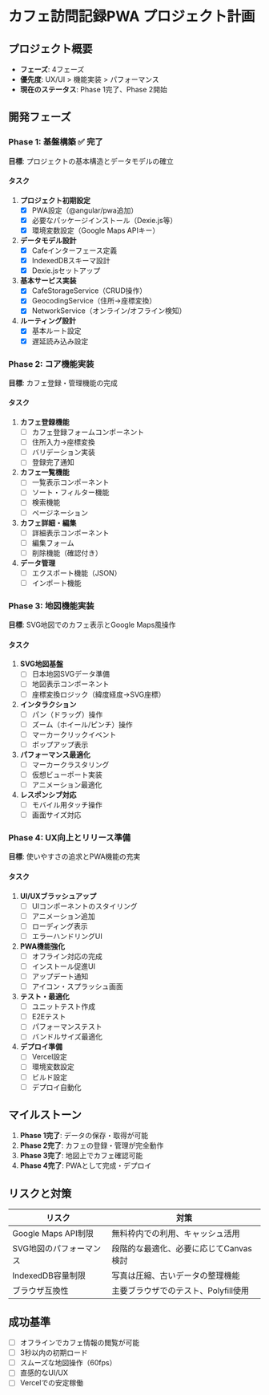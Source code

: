# カフェ訪問記録PWA プロジェクト計画

## プロジェクト概要
- **フェーズ**: 4フェーズ
- **優先度**: UX/UI > 機能実装 > パフォーマンス
- **現在のステータス**: Phase 1完了、Phase 2開始

## 開発フェーズ

### Phase 1: 基盤構築 ✅ 完了
**目標**: プロジェクトの基本構造とデータモデルの確立

#### タスク
1. **プロジェクト初期設定**
   - [x] PWA設定（@angular/pwa追加）
   - [x] 必要なパッケージインストール（Dexie.js等）
   - [x] 環境変数設定（Google Maps APIキー）
   
2. **データモデル設計**
   - [x] Cafeインターフェース定義
   - [x] IndexedDBスキーマ設計
   - [x] Dexie.jsセットアップ

3. **基本サービス実装**
   - [x] CafeStorageService（CRUD操作）
   - [x] GeocodingService（住所→座標変換）
   - [x] NetworkService（オンライン/オフライン検知）

4. **ルーティング設計**
   - [x] 基本ルート設定
   - [x] 遅延読み込み設定

### Phase 2: コア機能実装
**目標**: カフェ登録・管理機能の完成

#### タスク
1. **カフェ登録機能**
   - [ ] カフェ登録フォームコンポーネント
   - [ ] 住所入力→座標変換
   - [ ] バリデーション実装
   - [ ] 登録完了通知

2. **カフェ一覧機能**
   - [ ] 一覧表示コンポーネント
   - [ ] ソート・フィルター機能
   - [ ] 検索機能
   - [ ] ページネーション

3. **カフェ詳細・編集**
   - [ ] 詳細表示コンポーネント
   - [ ] 編集フォーム
   - [ ] 削除機能（確認付き）

4. **データ管理**
   - [ ] エクスポート機能（JSON）
   - [ ] インポート機能

### Phase 3: 地図機能実装
**目標**: SVG地図でのカフェ表示とGoogle Maps風操作

#### タスク
1. **SVG地図基盤**
   - [ ] 日本地図SVGデータ準備
   - [ ] 地図表示コンポーネント
   - [ ] 座標変換ロジック（緯度経度→SVG座標）

2. **インタラクション**
   - [ ] パン（ドラッグ）操作
   - [ ] ズーム（ホイール/ピンチ）操作
   - [ ] マーカークリックイベント
   - [ ] ポップアップ表示

3. **パフォーマンス最適化**
   - [ ] マーカークラスタリング
   - [ ] 仮想ビューポート実装
   - [ ] アニメーション最適化

4. **レスポンシブ対応**
   - [ ] モバイル用タッチ操作
   - [ ] 画面サイズ対応

### Phase 4: UX向上とリリース準備
**目標**: 使いやすさの追求とPWA機能の充実

#### タスク
1. **UI/UXブラッシュアップ**
   - [ ] UIコンポーネントのスタイリング
   - [ ] アニメーション追加
   - [ ] ローディング表示
   - [ ] エラーハンドリングUI

2. **PWA機能強化**
   - [ ] オフライン対応の完成
   - [ ] インストール促進UI
   - [ ] アップデート通知
   - [ ] アイコン・スプラッシュ画面

3. **テスト・最適化**
   - [ ] ユニットテスト作成
   - [ ] E2Eテスト
   - [ ] パフォーマンステスト
   - [ ] バンドルサイズ最適化

4. **デプロイ準備**
   - [ ] Vercel設定
   - [ ] 環境変数設定
   - [ ] ビルド設定
   - [ ] デプロイ自動化

## マイルストーン
1. **Phase 1完了**: データの保存・取得が可能
2. **Phase 2完了**: カフェの登録・管理が完全動作
3. **Phase 3完了**: 地図上でカフェ確認可能
4. **Phase 4完了**: PWAとして完成・デプロイ

## リスクと対策
| リスク | 対策 |
|-------|------|
| Google Maps API制限 | 無料枠内での利用、キャッシュ活用 |
| SVG地図のパフォーマンス | 段階的な最適化、必要に応じてCanvas検討 |
| IndexedDB容量制限 | 写真は圧縮、古いデータの整理機能 |
| ブラウザ互換性 | 主要ブラウザでのテスト、Polyfill使用 |

## 成功基準
- [ ] オフラインでカフェ情報の閲覧が可能
- [ ] 3秒以内の初期ロード
- [ ] スムーズな地図操作（60fps）
- [ ] 直感的なUI/UX
- [ ] Vercelでの安定稼働